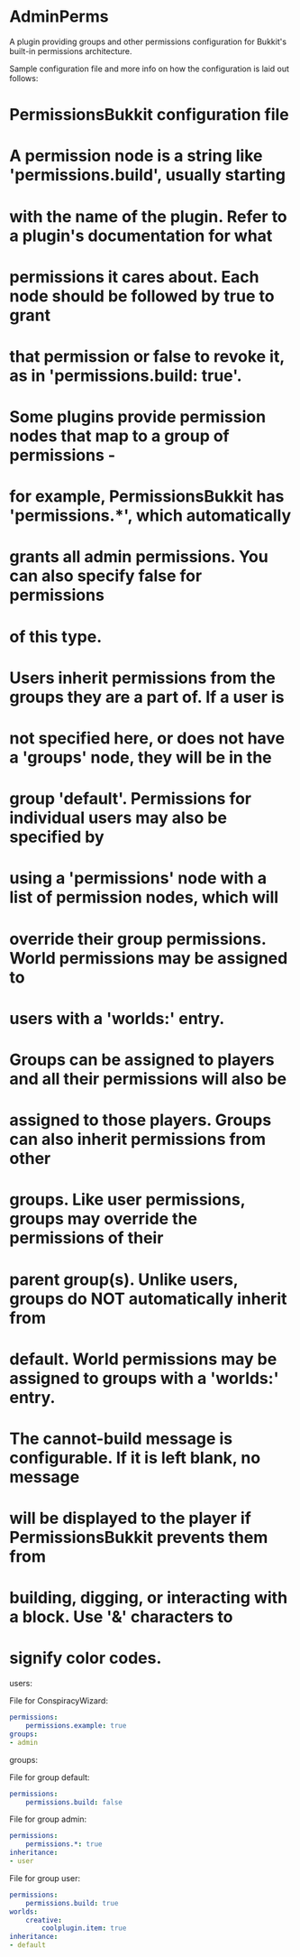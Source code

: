 AdminPerms
=================

A plugin providing groups and other permissions configuration for Bukkit's built-in permissions architecture.

Sample configuration file and more info on how the configuration is laid out follows:

# PermissionsBukkit configuration file
# 
# A permission node is a string like 'permissions.build', usually starting
# with the name of the plugin. Refer to a plugin's documentation for what
# permissions it cares about. Each node should be followed by true to grant
# that permission or false to revoke it, as in 'permissions.build: true'.
# Some plugins provide permission nodes that map to a group of permissions -
# for example, PermissionsBukkit has 'permissions.*', which automatically
# grants all admin permissions. You can also specify false for permissions
# of this type.
# 
# Users inherit permissions from the groups they are a part of. If a user is
# not specified here, or does not have a 'groups' node, they will be in the
# group 'default'. Permissions for individual users may also be specified by
# using a 'permissions' node with a list of permission nodes, which will
# override their group permissions. World permissions may be assigned to
# users with a 'worlds:' entry.
# 
# Groups can be assigned to players and all their permissions will also be
# assigned to those players. Groups can also inherit permissions from other
# groups. Like user permissions, groups may override the permissions of their
# parent group(s). Unlike users, groups do NOT automatically inherit from
# default. World permissions may be assigned to groups with a 'worlds:' entry.
#
# The cannot-build message is configurable. If it is left blank, no message
# will be displayed to the player if PermissionsBukkit prevents them from
# building, digging, or interacting with a block. Use '&' characters to
# signify color codes.

users:

File for ConspiracyWizard:
```yaml
permissions:
    permissions.example: true
groups:
- admin
```
groups:


File for group default:
```yaml
permissions:
    permissions.build: false
```
File for group admin:
```yaml
permissions:
    permissions.*: true
inheritance:
- user
```
File for group user:
```yaml
permissions:
    permissions.build: true
worlds:
    creative:
        coolplugin.item: true
inheritance:
- default
```